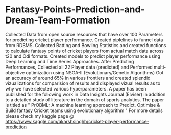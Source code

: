 # Fantasy-Points-Prediction-and-Dream-Team-Formation
Collected Data from open source resources that have over 100 Parameters for predicting cricket player performance. Created piplelines to funnel data from RDBMS.
Collected Batting and Bowling Statistics and created functions to calculate fantasy points of cricket players from actual match data across t20 and Odi formats.
Created models to predict player performance using Deep Learning and Time Series Approaches. 
After Predicting Performances, Collected all 22 Player data (predicted) and Performed multi-objective optimization using NSGA-II (Evolutionary/Genetic Algorithms)
Got an accuracy of around 65% in various frontiers and created splendid vizualizations for comparision of results and displayed vizual results as to why we have selected various hyperparameters. 
A paper has been published for the following work in Data Insights Journal (Elviser) in addition to a detailed study of literature in the domain of sports analytics. The paper is titled as " PrOBML: A machine learning approach to Predict, Optimise & Build fantasy Cricket teams using evolutionary algorithm "
For more details please check my kaggle page @ https://www.kaggle.com/akarshsinghh/cricket-player-performance-prediction
